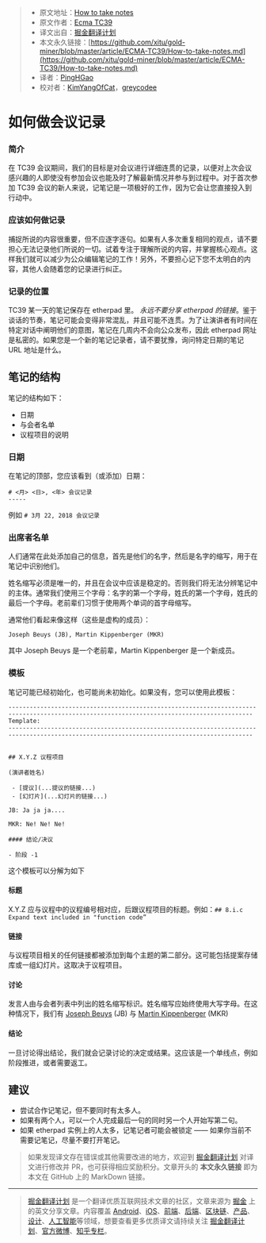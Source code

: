 > * 原文地址：[How to take notes](https://github.com/tc39/how-we-work/blob/master/how-to-take-notes.md)
> * 原文作者：[Ecma TC39](https://github.com/tc39/how-we-work)
> * 译文出自：[掘金翻译计划](https://github.com/xitu/gold-miner)
> * 本文永久链接：[https://github.com/xitu/gold-miner/blob/master/article/ECMA-TC39/How-to-take-notes.md](https://github.com/xitu/gold-miner/blob/master/article/ECMA-TC39/How-to-take-notes.md)
> * 译者：[PingHGao](https://github.com/PingHGao)
> * 校对者：[KimYangOfCat](https://github.com/KimYangOfCat)，[greycodee](https://github.com/greycodee)

# 如何做会议记录

### 简介

在 TC39 会议期间，我们的目标是对会议进行详细连贯的记录，以便对上次会议感兴趣的人即使没有参加会议也能及时了解最新情况并参与到过程中。对于首次参加 TC39 会议的新人来说，记笔记是一项极好的工作，因为它会让您直接投入到行动中。

### 应该如何做记录

捕捉所说的内容很重要，但不应逐字逐句。如果有人多次重复相同的观点，请不要担心无法记录他们所说的一切。试着专注于理解所说的内容，并掌握核心观点。这样我们就可以减少为公众编辑笔记的工作！另外，不要担心记下您不太明白的内容，其他人会随着您的记录进行纠正。

### 记录的位置

TC39 某一天的笔记保存在 etherpad 里。 *永远不要分享 etherpad 的链接*。鉴于谈话的节奏，笔记可能会变得非常混乱，并且可能不连贯。为了让演讲者有时间在特定对话中阐明他们的意图，笔记在几周内不会向公众发布，因此 etherpad 网址是私密的。如果您是一个新的笔记记录者，请不要犹豫，询问特定日期的笔记 URL 地址是什么。

## 笔记的结构

笔记的结构如下：
- 日期
- 与会者名单
- 议程项目的说明

### 日期

在笔记的顶部，您应该看到（或添加）日期：

```
# <月> <日>, <年> 会议记录
-----
```

例如 `# 3月 22, 2018 会议记录`

### 出席者名单


人们通常在此处添加自己的信息，首先是他们的名字，然后是名字的缩写，用于在笔记中识别他们。

姓名缩写必须是唯一的，并且在会议中应该是稳定的。否则我们将无法分辨笔记中的主体。通常我们使用三个字母：名字的第一个字母，姓氏的第一个字母，姓氏的最后一个字母。老前辈们习惯于使用两个单词的首字母缩写。

通常他们看起来像这样（这些是虚构的成员）：

```
Joseph Beuys (JB), Martin Kippenberger (MKR)
```
其中 Joseph Beuys 是一个老前辈，Martin Kippenberger 是一个新成员。

### 模板

笔记可能已经初始化，也可能尚未初始化。如果没有，您可以使用此模板：


```
-------------------------------------------------------------------------------------------------------------------------------------------
Template:
-------------------------------------------------------------------------------------------------------------------------------------------
    
    
## X.Y.Z 议程项目
 
(演讲者姓名)
 
 - [提议](...提议的链接...)
 - [幻灯片](...幻灯片的链接...)
 
JB: Ja ja ja....
 
MKR: Ne! Ne! Ne!
 
#### 结论/决议
 
- 阶段 -1 
```

这个模板可以分解为如下

#### 标题

X.Y.Z 应与议程中的议程编号相对应，后跟议程项目的标题。例如：`## 8.i.c Expand text included in "function code”`

#### 链接

与议程项目相关的任何链接都被添加到每个主题的第二部分。这可能包括提案存储库或一组幻灯片。这取决于议程项目。

#### 讨论

发言人由与会者列表中列出的姓名缩写标识。姓名缩写应始终使用大写字母。在这种情况下，我们有 [Joseph Beuys](https://www.youtube.com/watch?v=py_uEHL-la4) (JB) 与 [Martin Kippenberger](https://www.youtube.com/watch?v=MJxktqTgRlM) (MKR)

#### 结论

一旦讨论得出结论，我们就会记录讨论的决定或结果。这应该是一个单线点，例如阶段推进，或者需要返工。

## 建议

- 尝试合作记笔记，但不要同时有太多人。
- 如果有两个人，可以一个人完成最后一句的同时另一个人开始写第二句。
- 如果 etherpad 实例上的人太多，记笔记者可能会被锁定 —— 如果你当前不需要记笔记，尽量不要打开笔记。

> 如果发现译文存在错误或其他需要改进的地方，欢迎到 [掘金翻译计划](https://github.com/xitu/gold-miner) 对译文进行修改并 PR，也可获得相应奖励积分。文章开头的 **本文永久链接** 即为本文在 GitHub 上的 MarkDown 链接。

---

> [掘金翻译计划](https://github.com/xitu/gold-miner) 是一个翻译优质互联网技术文章的社区，文章来源为 [掘金](https://juejin.im) 上的英文分享文章。内容覆盖 [Android](https://github.com/xitu/gold-miner#android)、[iOS](https://github.com/xitu/gold-miner#ios)、[前端](https://github.com/xitu/gold-miner#前端)、[后端](https://github.com/xitu/gold-miner#后端)、[区块链](https://github.com/xitu/gold-miner#区块链)、[产品](https://github.com/xitu/gold-miner#产品)、[设计](https://github.com/xitu/gold-miner#设计)、[人工智能](https://github.com/xitu/gold-miner#人工智能)等领域，想要查看更多优质译文请持续关注 [掘金翻译计划](https://github.com/xitu/gold-miner)、[官方微博](http://weibo.com/juejinfanyi)、[知乎专栏](https://zhuanlan.zhihu.com/juejinfanyi)。
